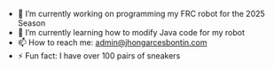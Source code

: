 - 🔭 I’m currently working on programming my FRC robot for the 2025 Season
- 🌱 I’m currently learning how to modify Java code for my robot
- 📫 How to reach me: admin@jhongarcesbontin.com
- ⚡ Fun fact: I have over 100 pairs of sneakers
